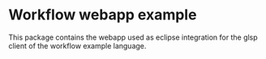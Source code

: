 # Workflow webapp example

This package contains the webapp used as eclipse integration for the glsp client of the workflow example language.
